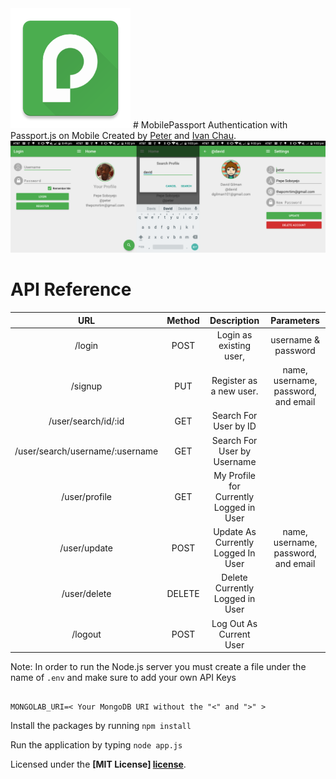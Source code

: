 <img src="art/res/mipmap-xxxhdpi/ic_launcher.png">
# MobilePassport
Authentication with Passport.js on Mobile
Created by <a href="http://petersoboyejo.com">Peter</a> and <a href="http://ichauster.github.io">Ivan Chau</a>.

<img src="art/prev.png">

# API Reference

| URL | Method | Description | Parameters |
|:-------------------------------:|:------:|:---------------------------------------:|:-----------------------------------:|
| /login | POST | Login as existing user, | username & password |
| /signup | PUT | Register as a new user. | name, username, password, and email |
| /user/search/id/:id | GET | Search For User by ID |  |
| /user/search/username/:username | GET | Search For User by Username |  |
| /user/profile | GET | My Profile for Currently Logged in User |  |
| /user/update | POST | Update As Currently Logged In User | name, username, password, and email |
| /user/delete | DELETE | Delete Currently Logged in User |  |
| /logout | POST | Log Out As Current User |  |

Note: In order to run the Node.js server you must create a file under the name of `.env` and make sure to add your own API Keys

```

MONGOLAB_URI=< Your MongoDB URI without the "<" and ">" >

```

Install the packages by running
`npm install`

Run the application by typing
`node app.js`

Licensed under the **[MIT License] [license]**.

[license]: https://github.com/dzt/MobilePassport/blob/master/LICENSE
